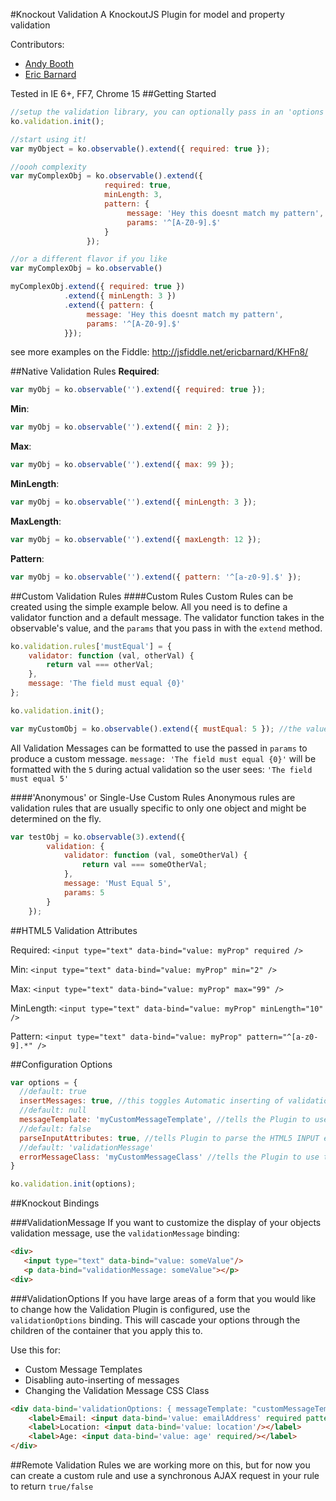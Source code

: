 #Knockout Validation
A KnockoutJS Plugin for model and property validation

Contributors:

* [Andy Booth](https://github.com/andybooth)
* [Eric Barnard](https://github.com/ericmbarnard)

Tested in IE 6+, FF7, Chrome 15
##Getting Started
```javascript
//setup the validation library, you can optionally pass in an 'options' object to configure the plug-in
ko.validation.init();

//start using it!
var myObject = ko.observable().extend({ required: true });

//oooh complexity
var myComplexObj = ko.observable().extend({ 
                     required: true,
                     minLength: 3,
                     pattern: {
                          message: 'Hey this doesnt match my pattern',
                          params: '^[A-Z0-9].$'
                     }
                 });

//or a different flavor if you like
var myComplexObj = ko.observable()

myComplexObj.extend({ required: true })
            .extend({ minLength: 3 })
            .extend({ pattern: {
                 message: 'Hey this doesnt match my pattern',
                 params: '^[A-Z0-9].$'
            }});

```
see more examples on the Fiddle: http://jsfiddle.net/ericbarnard/KHFn8/

##Native Validation Rules
**Required**:

```javascript
var myObj = ko.observable('').extend({ required: true });
```
**Min**:

```javascript
var myObj = ko.observable('').extend({ min: 2 });
```
**Max**:

```javascript
var myObj = ko.observable('').extend({ max: 99 });
```
**MinLength**:

```javascript
var myObj = ko.observable('').extend({ minLength: 3 });
```
**MaxLength**:

```javascript
var myObj = ko.observable('').extend({ maxLength: 12 });
```
**Pattern**:

```javascript
var myObj = ko.observable('').extend({ pattern: '^[a-z0-9].$' });
```

##Custom Validation Rules
####Custom Rules
Custom Rules can be created using the simple example below. All you need is to define a validator function and a default message. 
The validator function takes in the observable's value, and the `params` that you pass in with the `extend` method.

```javascript
ko.validation.rules['mustEqual'] = {
    validator: function (val, otherVal) {
        return val === otherVal;
    },
    message: 'The field must equal {0}'
};

ko.validation.init();

var myCustomObj = ko.observable().extend({ mustEqual: 5 }); //the value '5' is the second arg ('otherVal') that is passed to the validator
```
All Validation Messages can be formatted to use the passed in `params` to produce a custom message. 
`message: 'The field must equal {0}'` will be formatted with the `5` during actual validation so the user sees:
`'The field must equal 5'`

####'Anonymous' or Single-Use Custom Rules
Anonymous rules are validation rules that are usually specific to only one object and might be determined on the fly.

```javascript
var testObj = ko.observable(3).extend({
        validation: {
            validator: function (val, someOtherVal) {
                return val === someOtherVal;
            },
            message: 'Must Equal 5',
            params: 5
        }
    });
```

##HTML5 Validation Attributes

Required: `<input type="text" data-bind="value: myProp" required />`

Min: `<input type="text" data-bind="value: myProp" min="2" />`

Max: `<input type="text" data-bind="value: myProp" max="99" />`

MinLength: `<input type="text" data-bind="value: myProp" minLength="10" />`

Pattern: `<input type="text" data-bind="value: myProp" pattern="^[a-z0-9].*" />`

##Configuration Options
```javascript
var options = {
  //default: true
  insertMessages: true, //this toggles Automatic inserting of validation Messages using a SPAN
  //default: null
  messageTemplate: 'myCustomMessageTemplate', //tells the Plugin to use the defined message template as default
  //default: false
  parseInputAttributes: true, //tells Plugin to parse the HTML5 INPUT element validation attributes
  //default: 'validationMessage'
  errorMessageClass: 'myCustomMessageClass' //tells the Plugin to use this CSS Class by default for validation messages
}

ko.validation.init(options);
```
##Knockout Bindings

###ValidationMessage
If you want to customize the display of your objects validation message, use the `validationMessage` binding:

```html
<div>
   <input type="text" data-bind="value: someValue"/>
   <p data-bind="validationMessage: someValue"></p>
<div>
```
###ValidationOptions
If you have large areas of a form that you would like to change how the Validation Plugin is configured, use the `validationOptions` binding.
This will cascade your options through the children of the container that you apply this to.

Use this for:

* Custom Message Templates
* Disabling auto-inserting of messages
* Changing the Validation Message CSS Class

```html
<div data-bind='validationOptions: { messageTemplate: "customMessageTemplate" }'>
    <label>Email: <input data-bind='value: emailAddress' required pattern="@"/></label>
    <label>Location: <input data-bind='value: location'/></label>
    <label>Age: <input data-bind='value: age' required/></label>
</div>
```

##Remote Validation Rules
we are working more on this, but for now you can create a custom rule and use a synchronous AJAX request in your rule to return `true/false` 